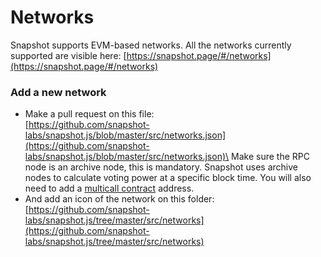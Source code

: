# Networks

Snapshot supports EVM-based networks. All the networks currently supported are visible here: [https://snapshot.page/#/networks](https://snapshot.page/#/networks)

### Add a new network

* Make a pull request on this file:\
  [https://github.com/snapshot-labs/snapshot.js/blob/master/src/networks.json](https://github.com/snapshot-labs/snapshot.js/blob/master/src/networks.json)\
  Make sure the RPC node is an archive node, this is mandatory. Snapshot uses archive nodes to calculate voting power at a specific block time. You will also need to add a [multicall contract](https://github.com/makerdao/multicall/blob/master/src/Multicall.sol) address.
* And add an icon of the network on this folder:\
  [https://github.com/snapshot-labs/snapshot.js/tree/master/src/networks](https://github.com/snapshot-labs/snapshot.js/tree/master/src/networks)

